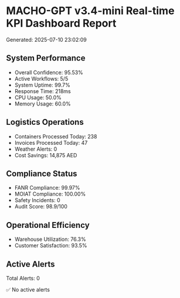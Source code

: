 
# MACHO-GPT v3.4-mini Real-time KPI Dashboard Report
Generated: 2025-07-10 23:02:09

## System Performance
- Overall Confidence: 95.53%
- Active Workflows: 5/5
- System Uptime: 99.7%
- Response Time: 218ms
- CPU Usage: 50.0%
- Memory Usage: 60.0%

## Logistics Operations
- Containers Processed Today: 238
- Invoices Processed Today: 47
- Weather Alerts: 0
- Cost Savings: 14,875 AED

## Compliance Status
- FANR Compliance: 99.97%
- MOIAT Compliance: 100.00%
- Safety Incidents: 0
- Audit Score: 98.9/100

## Operational Efficiency
- Warehouse Utilization: 76.3%
- Customer Satisfaction: 93.5%

## Active Alerts
Total Alerts: 0

✅ No active alerts
